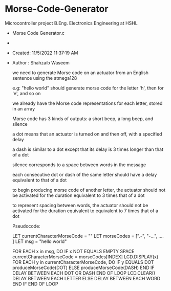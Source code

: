 # Morse-Code-Generator
Microcontroller project B.Eng. Electronics Engineering at HSHL



 * Morse Code Generator.c
 *
 * Created: 11/5/2022 11:37:19 AM
 * Author : Shahzaib Waseem
 


	we need to generate Morse code on an actuator from an English sentence using the atmega128
	
	e.g: "hello world" should generate morse code for the letter 'h', then for 'e', and so on
	
	we already have the Morse code representations for each letter, stored in an array
	
	Morse code has 3 kinds of outputs: a short beep, a long beep, and silence
	
	a dot means that an actuator is turned on and then off, with a specified delay
	
	a dash is similar to a dot except that its delay is 3 times longer than that of a dot
	
	silence corresponds to a space between words in the message
	
	each consecutive dot or dash of the same letter should have a delay equivalent to that of a dot
	
	to begin producing morse code of another letter, the actuator should not be activated for the duration equivalent to 3 times that of a dot
	
	to represent spacing between words, the actuator should not be activated for the duration equivalent to equivalent to 7 times that of a dot
	
	Pseudocode:
	
	LET currentCharacterMorseCode = ""
	LET morseCodes = [".-", "-...",    ....   ]
	LET msg = "hello world"
	
	FOR EACH x in msg, DO
		IF x NOT EQUALS EMPTY SPACE
			currentCharacterMorseCode = morseCodes[INDEX]
			LCD.DISPLAY(x)
			FOR EACH y in currentCharacterMorseCode, DO
				IF y EQUALS DOT
					produceMorseCode(DOT)
				ELSE
					produceMorseCode(DASH)
				END IF
				DELAY BETWEEN EACH DOT OR DASH
			END OF LOOP
			LCD.CLEAR()
			DELAY BETWEEN EACH LETTER
		ELSE
			DELAY BETWEEN EACH WORD
		END IF
	END OF LOOP
	
